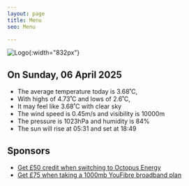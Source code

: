 ```yaml
---
layout: page
title: Menu
seo: Menu

---
```


![Logo](/images/logo.jpg){:width="832px"}

<!-- weather_marker starts -->
## On Sunday, 06 April 2025

- The average temperature today is 3.68˚C,
- With highs of 4.73˚C and lows of 2.6˚C,
- It may feel like 3.68˚C with clear sky
- The wind speed is 0.45m/s and visibility is 10000m
- The pressure is 1023hPa and humidity is 84%
- The sun will rise at 05:31 and set at 18:49

<!-- weather_marker ends -->

## Sponsors

- [Get £50 credit when switching to Octopus Energy](https://bit.ly/3oD1nnS)
- [Get £75 when taking a 1000mb YouFibre broadband plan](https://aklam.io/91zWhU?)



